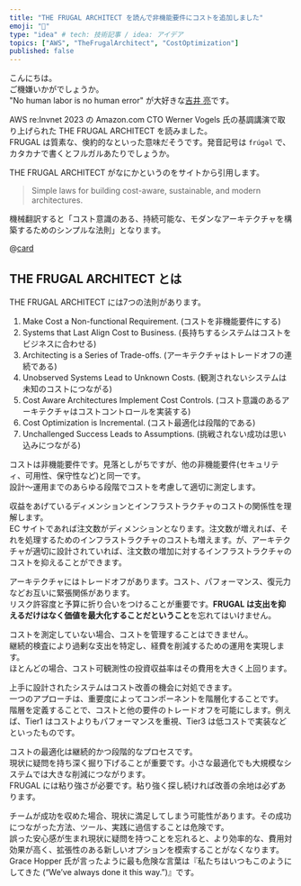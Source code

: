 ```yaml
---
title: "THE FRUGAL ARCHITECT を読んで非機能要件にコストを追加しました"
emoji: "🎄"
type: "idea" # tech: 技術記事 / idea: アイデア
topics: ["AWS", "TheFrugalArchitect", "CostOptimization"]
published: false
---
```

こんにちは。  
ご機嫌いかがでしょうか。  
"No human labor is no human error" が大好きな[吉井 亮](https://twitter.com/YoshiiRyo1)です。  

AWS re:Invnet 2023 の Amazon.com CTO Werner Vogels 氏の基調講演で取り上げられた THE FRUGAL ARCHITECT を読みました。  
FRUGAL は質素な、倹約的なといった意味だそうです。発音記号は `frúgəl` で、カタカナで書くとフルガルあたりでしょうか。  

THE FRUGAL ARCHITECT がなにかというのをサイトから引用します。  

> Simple laws for building cost-aware, sustainable, and modern architectures.  

機械翻訳すると「コスト意識のある、持続可能な、モダンなアーキテクチャを構築するためのシンプルな法則」となります。  

@[card](https://thefrugalarchitect.com/)  

## THE FRUGAL ARCHITECT とは

THE FRUGAL ARCHITECT には7つの法則があります。  

1. Make Cost a Non-functional Requirement. (コストを非機能要件にする)
2. Systems that Last Align Cost to Business. (長持ちするシステムはコストをビジネスに合わせる)
3. Architecting is a Series of Trade-offs. (アーキテクチャはトレードオフの連続である)
4. Unobserved Systems Lead to Unknown Costs. (観測されないシステムは未知のコストにつながる)
5. Cost Aware Architectures Implement Cost Controls. (コスト意識のあるアーキテクチャはコストコントロールを実装する)
6. Cost Optimization is Incremental. (コスト最適化は段階的である)
7. Unchallenged Success Leads to Assumptions. (挑戦されない成功は思い込みにつながる)

コストは非機能要件です。見落としがちですが、他の非機能要件(セキュリティ、可用性、保守性など)と同一です。  
設計〜運用までのあらゆる段階でコストを考慮して適切に測定します。  

収益をあげているディメンションとインフラストラクチャのコストの関係性を理解します。  
EC サイトであれば注文数がディメンションとなります。注文数が増えれば、それを処理するためのインフラストラクチャのコストも増えます。が、アーキテクチャが適切に設計されていれば、注文数の増加に対するインフラストラクチャのコストを抑えることができます。  

アーキテクチャにはトレードオフがあります。コスト、パフォーマンス、復元力などお互いに緊張関係があります。  
リスク許容度と予算に折り合いをつけることが重要です。**FRUGAL は支出を抑えるだけはなく価値を最大化することだということ**を忘れてはいけません。    

コストを測定していない場合、コストを管理することはできません。  
継続的検査により過剰な支出を特定し、経費を削減するための運用を実現します。  
ほとんどの場合、コスト可観測性の投資収益率はその費用を大きく上回ります。  

上手に設計されたシステムはコスト改善の機会に対処できます。  
一つのアプローチは、重要度によってコンポーネントを階層化することです。  
階層を定義することで、コストと他の要件のトレードオフを可能にします。例えば、Tier1 はコストよりもパフォーマンスを重視、Tier3 は低コストで実装などといったものです。  

コストの最適化は継続的かつ段階的なプロセスです。  
現状に疑問を持ち深く掘り下げることが重要です。小さな最適化でも大規模なシステムでは大きな削減につながります。  
FRUGAL には粘り強さが必要です。粘り強く探し続ければ改善の余地は必ずあります。  

チームが成功を収めた場合、現状に満足してしまう可能性があります。その成功につながった方法、ツール、実践に過信することは危険です。  
誤った安心感が生まれ現状に疑問を持つことを忘れると、より効率的な、費用対効果が高く、拡張性のある新しいオプションを模索することがなくなります。  
Grace Hopper 氏が言ったように最も危険な言葉は『私たちはいつもこのようにしてきた (“We’ve always done it this way.”)』です。





